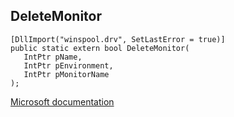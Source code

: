 ## DeleteMonitor

```
[DllImport("winspool.drv", SetLastError = true)]
public static extern bool DeleteMonitor(
   IntPtr pName,
   IntPtr pEnvironment,
   IntPtr pMonitorName
);
```

[Microsoft documentation](https://docs.microsoft.com/en-us/windows/win32/api/winspool/nf-winspool-deletemonitora)
